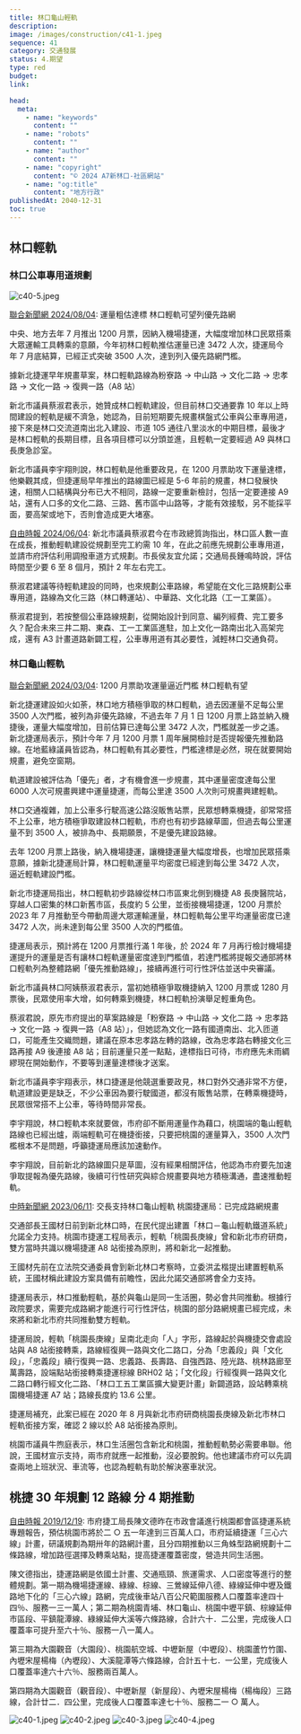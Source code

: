 ```yaml
---
title: 林口龜山輕軌
description:
image: /images/construction/c41-1.jpeg
sequence: 41
category: 交通發展
status: 4.期望
type: red
budget:
link:

head:
  meta:
    - name: "keywords"
      content: ""
    - name: "robots"
      content: ""
    - name: "author"
      content: ""
    - name: "copyright"
      content: "© 2024 A7新林口-社區網站"
    - name: "og:title"
      content: "地方行政"
publishedAt: 2040-12-31
toc: true
---
```


## 林口輕軌

### 林口公車專用道規劃

![c40-5.jpeg](/images/construction/c40-5.jpeg)

<a href="https://udn.com/news/story/7323/8138950?fbclid=IwY2xjawEdSNdleHRuA2FlbQIxMQABHVQXo85-U_RIYGRkAWOpIqngxfrMdkHdZV75vrCIujh4TB10mDgFQQIJHA_aem_6-vVWinXdvME2DIyrfJMiw">聯合新聞網 2024/08/04</a>: 運量粗估達標 林口輕軌可望列優先路網

中央、地方去年 7 月推出 1200 月票，因納入機場捷運，大幅度增加林口民眾搭乘大眾運輸工具轉乘的意願，今年初林口輕軌推估運量已達 3472 人次，捷運局今年 7 月底結算，已經正式突破 3500 人次，達到列入優先路網門檻。

據新北捷運早年規畫草案，林口輕軌路線為粉寮路 → 中山路 → 文化二路 → 忠孝路 → 文化一路 → 復興一路（A8 站）

新北市議員蔡淑君表示，她贊成林口輕軌建設，但目前林口交通要靠 10 年以上時間建設的輕軌是緩不濟急，她認為，目前短期要先規畫棋盤式公車與公車專用道，接下來是林口交流道南出北入建設、市道 105 通往八里淡水的中期目標，最後才是林口輕軌的長期目標，且各項目標可以分頭並進，且輕軌一定要經過 A9 與林口長庚急診室。

新北市議員李宇翔則說，林口輕軌是他重要政見，在 1200 月票助攻下運量達標，他樂觀其成，但捷運局早年推出的路線圖已經是 5-6 年前的規畫，林口發展快速，相關人口結構與分布已大不相同，路線一定要重新檢討，包括一定要連接 A9 站，還有人口多的文化二路、三路、舊市區中山路等，才能有效接駁，另不能採平面，要高架或地下，否則會造成更大堵塞。

<a href="https://news.ltn.com.tw/news/life/breakingnews/4695079?fbclid=IwZXh0bgNhZW0CMTEAAR09HAdi1b4jx6CBzm4hW0N3CL7M6It2nADdPgEOE3DEPlr9sh4k7wRg6uU_aem_AQTOCc3l0g6-VNhcJMyJ2qcd64X21MHck8SnXz2ye68T2d707j8ll86HX6TYn0SG1ljht7HTwZGq5SpAfhGEwSos">自由時報 2024/06/04</a>:
新北市議員蔡淑君今在市政總質詢指出，林口區人數一直在成長，推動輕軌建設從規劃至完工約需 10 年，在此之前應先規劃公車專用道，並請市府評估利用調撥車道方式規劃。市長侯友宜允諾；交通局長鍾鳴時說，評估時間至少要 6 至 8 個月，預計 2 年左右完工。

蔡淑君建議等待輕軌建設的同時，也來規劃公車路線，希望能在文化三路規劃公車專用道，路線為文化三路（林口轉運站）、中華路、文化北路（工一工業區）。

蔡淑君提到，若按整個公車路線規劃，從開始設計到同意、編列經費、完工要多久？配合未來三井二期、東森、工一工業區進駐，加上文化一路南出北入高架完成，還有 A3 計畫道路新闢工程，公車專用道有其必要性，減輕林口交通負荷。

### 林口龜山輕軌

<a href="https://udn.com/news/story/7323/7807153">聯合新聞網 2024/03/04</a>: 1200 月票助攻運量逼近門檻 林口輕軌有望

新北捷運建設如火如荼，林口地方積極爭取的林口輕軌，過去因運量不足每公里 3500 人次門檻，被列為非優先路線，不過去年 7 月 1 日 1200 月票上路並納入機捷後，運量大幅度增加，目前估算已達每公里 3472 人次，門檻就差一步之遙。新北捷運局表示，預計今年 7 月 1200 月票 1 周年展開檢討是否提報優先推動路線。在地藍綠議員皆認為，林口輕軌有其必要性，門檻達標是必然，現在就要開始規畫，避免空窗期。

軌道建設被評估為「優先」者，才有機會進一步規畫，其中運量密度達每公里 6000 人次可規畫興建中運量捷運，而每公里達 3500 人次則可規畫興建輕軌。

林口交通複雜，加上公車多行駛高速公路沒販售站票，民眾想轉乘機捷，卻常常搭不上公車，地方積極爭取建設林口輕軌，市府也有初步路線草圖，但過去每公里運量不到 3500 人，被排為中、長期願景，不是優先建設路線。

去年 1200 月票上路後，納入機場捷運，讓機捷運量大幅度增長，也增加民眾搭乘意願，據新北捷運局計算，林口輕軌運量平均密度已經達到每公里 3472 人次，逼近輕軌建設門檻。

新北市捷運局指出，林口輕軌初步路線從林口市區東北側到機捷 A8 長庚醫院站，穿越人口密集的林口新舊市區，長度約 5 公里，並銜接機場捷運，1200 月票於 2023 年 7 月推動至今帶動周邊大眾運輸運量，林口輕軌每公里平均運量密度已達 3472 人次，尚未達到每公里 3500 人次的門檻值。

捷運局表示，預計將在 1200 月票推行滿 1 年後，於 2024 年 7 月再行檢討機場捷運提升的運量是否有讓林口輕軌運量密度達到門檻值，若達門檻將提報交通部將林口輕軌列為整體路網「優先推動路線」，接續再進行可行性評估並送中央審議。

新北市議員林口阿姨蔡淑君表示，當初她積極爭取機捷納入 1200 月票或 1280 月票後，民眾使用率大增，如何轉乘到機捷，林口輕軌扮演舉足輕重角色。

蔡淑君說，原先市府提出的草案路線是「粉寮路 → 中山路 → 文化二路 → 忠孝路 → 文化一路 → 復興一路（A8 站）」，但她認為文化一路有國道南出、北入匝道口，可能產生交織問題，建議在原本忠孝路左轉的路線，改為忠孝路右轉接文化三路再接 A9 後連接 A8 站；目前運量只差一點點，達標指日可待，市府應先未雨綢繆現在開始動作，不要等到運量達標後才送案。

新北市議員李宇翔表示，林口捷運是他競選重要政見，林口對外交通非常不方便，軌道建設更是缺乏，不少公車因為要行駛國道，都沒有販售站票，在轉乘機捷時，民眾很常搭不上公車，等待時間非常長。

李宇翔說，林口輕軌本來就要做，市府卻不斷用運量作為藉口，桃園端的龜山輕軌路線也已經出爐，兩端輕軌可在機捷銜接，只要把桃園的運量算入，3500 人次門檻根本不是問題，呼籲捷運局應該加速動作。

李宇翔說，目前新北的路線圖只是草圖，沒有經果相關評估，他認為市府要先加速爭取提報為優先路線，後續可行性研究與綜合規畫要與地方積極溝通，盡速推動輕軌。

<a href="https://www.chinatimes.com/realtimenews/20230611003037-260405?chdtv">中時新聞網 2023/06/11</a>: 交長支持林口龜山輕軌 桃園捷運局：已完成路網規畫

交通部長王國材日前到新北林口時，在民代提出建置「林口－龜山輕軌鐵道系統」允諾全力支持。桃園市捷運工程局表示，輕軌「桃園長庚線」曾和新北市府研商，雙方當時共識以機場捷運 A8 站銜接為原則，將和新北一起推動。

王國材先前在立法院交通委員會到新北林口考察時，立委洪孟楷提出建置輕軌系統，王國材稱此建設方案具備有前瞻性，因此允諾交通部將會全力支持。

捷運局表示，林口推動輕軌，基於與龜山是同一生活圈，勢必會共同推動。根據行政院要求，需要完成路網才能進行可行性評估，桃園的部分路網規畫已經完成，未來將和新北市府共同推動雙方輕軌。

捷運局說，輕軌「桃園長庚線」呈南北走向「人」字形，路線起於與機捷交會處設站與 A8 站銜接轉乘，路線經復興一路與文化二路口，分為「忠義段」與「文化段」，「忠義段」續行復興一路、忠義路、長壽路、自強西路、陸光路、桃林路廊至萬壽路，設端點站銜接轉乘捷運棕線 BRH02 站；「文化段」行經復興一路與文化二路口轉行經文化二路、「林口工五工業區擴大變更計畫」新闢道路，設站轉乘桃園機場捷運 A7 站；路線長度約 13.6 公里。

捷運局補充，此案已經在 2020 年 8 月與新北市府研商桃園長庚線及新北市林口輕軌銜接方案，確認 2 線以於 A8 站銜接為原則。

桃園市議員牛煦庭表示，林口生活圈包含新北和桃園，推動輕軌勢必需要串聯。他說，王國材宣示支持，兩市府就應一起推動，沒必要脫鉤。他也建議市府可以先調查兩地上班狀況、車流等，也認為輕軌有助於解決塞車狀況。

## 桃捷 30 年規劃 12 路線 分 4 期推動

<a href="https://news.ltn.com.tw/news/life/paper/1339959">自由時報 2019/12/19</a>:
市府捷工局長陳文德昨在市政會議進行桃園都會區捷運系統專題報告，預估桃園市將於二 ○ 五一年達到三百萬人口，市府延續捷運「三心六線」計畫，研議規劃為期卅年的路網計畫，且分四期推動以三角蛛型路網規劃十二條路線，增加路徑選擇及轉乘站點，提高捷運覆蓋密度，營造共同生活圈。

陳文德指出，捷運路網是依國土計畫、交通瓶頸、旅運需求、人口密度等進行的整體規劃。第一期為機場捷運線、綠線、棕線、三鶯線延伸八德、綠線延伸中壢及鐵路地下化的「三心六線」路網，完成後車站八百公尺範圍服務人口覆蓋率達四十四％、服務一三一萬人；第二期為桃園青埔、林口龜山、桃園中壢平鎮、棕線延伸市區段、平鎮龍潭線、綠線延伸大溪等六條路線，合計六十．二公里，完成後人口覆蓋率可提升至六十％、服務一八一萬人。

第三期為大園觀音（大園段）、桃園航空城、中壢新屋（中壢段）、桃園蘆竹竹圍、內壢宋屋楊梅（內壢段）、大溪龍潭等六條路線，合計五十七．一公里，完成後人口覆蓋率達六十六％、服務兩百萬人。

第四期為大園觀音（觀音段）、中壢新屋（新屋段）、內壢宋屋楊梅（楊梅段）三路線，合計廿二．四公里，完成後人口覆蓋率達七十％、服務二一 ○ 萬人。

![c40-1.jpeg](/images/construction/c40-1.jpeg)
![c40-2.jpeg](/images/construction/c40-2.jpeg)
![c40-3.jpeg](/images/construction/c40-3.jpeg)
![c40-4.jpeg](/images/construction/c40-4.jpeg)
